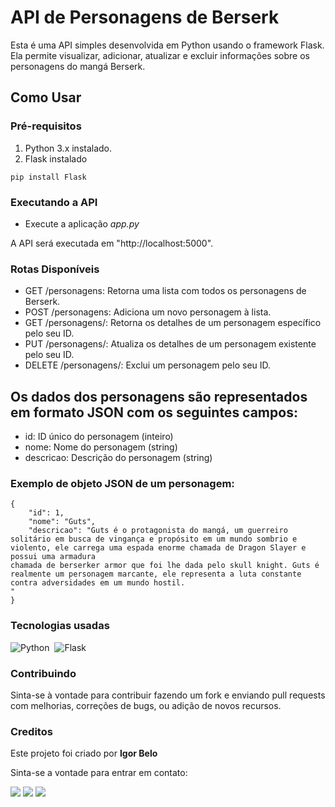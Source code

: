﻿# API de Personagens de Berserk

Esta é uma API simples desenvolvida em Python usando o framework Flask. Ela permite visualizar, adicionar, atualizar e excluir informações sobre os personagens do mangá Berserk.

## Como Usar

### Pré-requisitos

1. Python 3.x instalado.
2. Flask instalado 
``` 
pip install Flask 
```

### Executando a API

* Execute a aplicação *app.py*

A API será executada em "http://localhost:5000".

### Rotas Disponíveis

* GET /personagens: Retorna uma lista com todos os personagens de Berserk.
* POST /personagens: Adiciona um novo personagem à lista.
* GET /personagens/<id>: Retorna os detalhes de um personagem específico pelo seu ID.
* PUT /personagens/<id>: Atualiza os detalhes de um personagem existente pelo seu ID.
* DELETE /personagens/<id>: Exclui um personagem pelo seu ID.

## Os dados dos personagens são representados em formato JSON com os seguintes campos:

* id: ID único do personagem (inteiro)
* nome: Nome do personagem (string)
* descricao: Descrição do personagem (string)

### Exemplo de objeto JSON de um personagem:
```
{
    "id": 1,
    "nome": "Guts",
    "descricao": "Guts é o protagonista do mangá, um guerreiro solitário em busca de vingança e propósito em um mundo sombrio e violento, ele carrega uma espada enorme chamada de Dragon Slayer e possui uma armadura 
chamada de berserker armor que foi lhe dada pelo skull knight. Guts é realmente um personagem marcante, ele representa a luta constante contra adversidades em um mundo hostil.
"
}
```

### Tecnologias usadas

![Python](https://img.shields.io/badge/Python-306998?style=for-the-badge&logo=python&logoColor=FFE873)&nbsp;
![Flask](https://img.shields.io/badge/Flask-000000?style=for-the-badge&logo=flask&logoColor=white)&nbsp;

### Contribuindo

Sinta-se à vontade para contribuir fazendo um fork e enviando pull requests com melhorias, correções de bugs, ou adição de novos recursos.

### Creditos

Este projeto foi criado por **Igor Belo**

Sinta-se a vontade para entrar em contato:

<div align="left"> 
  <a href="https://www.linkedin.com/in/igor-belo/" target="_blank"><img src="https://img.shields.io/badge/LinkedIn-0077B5?style=for-the-badge&logo=linkedin&logoColor=white"  target="_blank"></a> 
  <a href="https://www.instagram.com/igor_belo.py/" target="_blank"><img src="https://img.shields.io/badge/Instagram-E4405F?style=for-the-badge&logo=instagram&logoColor=white"></a>
  <a href = "mailto:igorbello170@gmail.com"> <img src="https://img.shields.io/badge/-Gmail-%23333?style=for-the-badge&logo=gmail&logoColor=white" target="_blank"></a>
</div>
